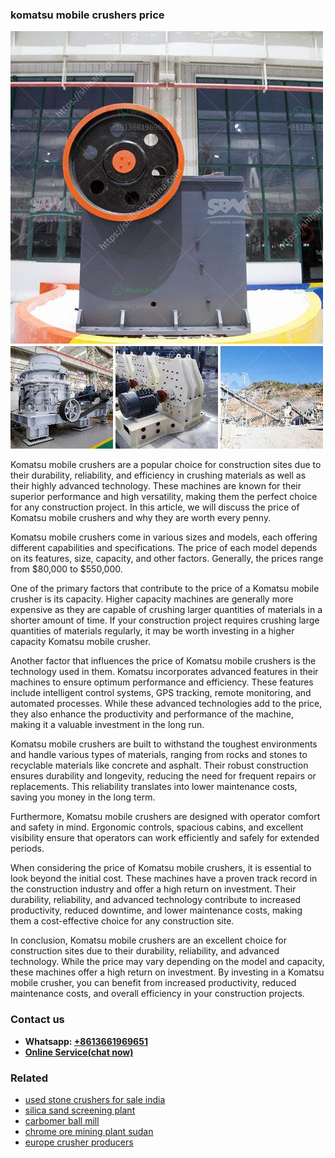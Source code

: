 <h3>komatsu mobile crushers price</h3><img src='1704856711.jpg' alt=''><p>Komatsu mobile crushers are a popular choice for construction sites due to their durability, reliability, and efficiency in crushing materials as well as their highly advanced technology. These machines are known for their superior performance and high versatility, making them the perfect choice for any construction project. In this article, we will discuss the price of Komatsu mobile crushers and why they are worth every penny.</p><p>Komatsu mobile crushers come in various sizes and models, each offering different capabilities and specifications. The price of each model depends on its features, size, capacity, and other factors. Generally, the prices range from $80,000 to $550,000.</p><p>One of the primary factors that contribute to the price of a Komatsu mobile crusher is its capacity. Higher capacity machines are generally more expensive as they are capable of crushing larger quantities of materials in a shorter amount of time. If your construction project requires crushing large quantities of materials regularly, it may be worth investing in a higher capacity Komatsu mobile crusher.</p><p>Another factor that influences the price of Komatsu mobile crushers is the technology used in them. Komatsu incorporates advanced features in their machines to ensure optimum performance and efficiency. These features include intelligent control systems, GPS tracking, remote monitoring, and automated processes. While these advanced technologies add to the price, they also enhance the productivity and performance of the machine, making it a valuable investment in the long run.</p><p>Komatsu mobile crushers are built to withstand the toughest environments and handle various types of materials, ranging from rocks and stones to recyclable materials like concrete and asphalt. Their robust construction ensures durability and longevity, reducing the need for frequent repairs or replacements. This reliability translates into lower maintenance costs, saving you money in the long term.</p><p>Furthermore, Komatsu mobile crushers are designed with operator comfort and safety in mind. Ergonomic controls, spacious cabins, and excellent visibility ensure that operators can work efficiently and safely for extended periods.</p><p>When considering the price of Komatsu mobile crushers, it is essential to look beyond the initial cost. These machines have a proven track record in the construction industry and offer a high return on investment. Their durability, reliability, and advanced technology contribute to increased productivity, reduced downtime, and lower maintenance costs, making them a cost-effective choice for any construction site.</p><p>In conclusion, Komatsu mobile crushers are an excellent choice for construction sites due to their durability, reliability, and advanced technology. While the price may vary depending on the model and capacity, these machines offer a high return on investment. By investing in a Komatsu mobile crusher, you can benefit from increased productivity, reduced maintenance costs, and overall efficiency in your construction projects.</p><h3>Contact us</h3><ul><li><strong>Whatsapp:&nbsp;<a href="https://wa.me/8613661969651">+8613661969651</a></strong></li><li><a href="https://swt.shibang-china.com/?git&amp;zhl&amp;komatsu mobile crushers price"><strong>Online Service(chat now)</strong></a></li></ul><h3>Related</h3><ul><li><a href='used stone crushers for sale india.md'>used stone crushers for sale india</a></li><li><a href='silica sand screening plant.md'>silica sand screening plant</a></li><li><a href='carbomer ball mill.md'>carbomer ball mill</a></li><li><a href='chrome ore mining plant sudan.md'>chrome ore mining plant sudan</a></li><li><a href='europe crusher producers.md'>europe crusher producers</a></li></ul>